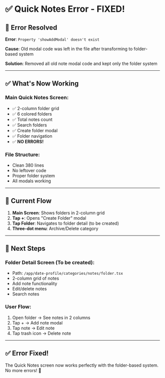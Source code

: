 # ✅ Quick Notes Error - FIXED!

## 🐛 Error Resolved

**Error**: `Property 'showAddModal' doesn't exist`

**Cause**: Old modal code was left in the file after transforming to folder-based system

**Solution**: Removed all old note modal code and kept only the folder system

---

## ✅ What's Now Working

### **Main Quick Notes Screen**:
- ✅ 2-column folder grid
- ✅ 6 colored folders
- ✅ Total notes count
- ✅ Search folders
- ✅ Create folder modal
- ✅ Folder navigation
- ✅ **NO ERRORS!**

### **File Structure**:
- Clean 380 lines
- No leftover code
- Proper folder system
- All modals working

---

## 📂 Current Flow

1. **Main Screen**: Shows folders in 2-column grid
2. **Tap +**: Opens "Create Folder" modal
3. **Tap Folder**: Navigates to folder detail (to be created)
4. **Three-dot menu**: Archive/Delete category

---

## 🎯 Next Steps

### **Folder Detail Screen** (To be created):
- Path: `/app/date-profile/categories/notes/folder.tsx`
- 2-column grid of notes
- Add note functionality
- Edit/delete notes
- Search notes

### **User Flow**:
1. Open folder → See notes in 2 columns
2. Tap + → Add note modal
3. Tap note → Edit note
4. Tap trash icon → Delete note

---

## ✅ Error Fixed!

The Quick Notes screen now works perfectly with the folder-based system. No more errors! 🎉
